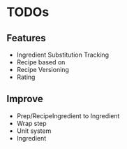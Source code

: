 # TODOs

## Features
- Ingredient Substitution Tracking
- Recipe based on
- Recipe Versioning
- Rating

## Improve
- Prep/RecipeIngredient to Ingredient
- Wrap step
- Unit system
- Ingredient
